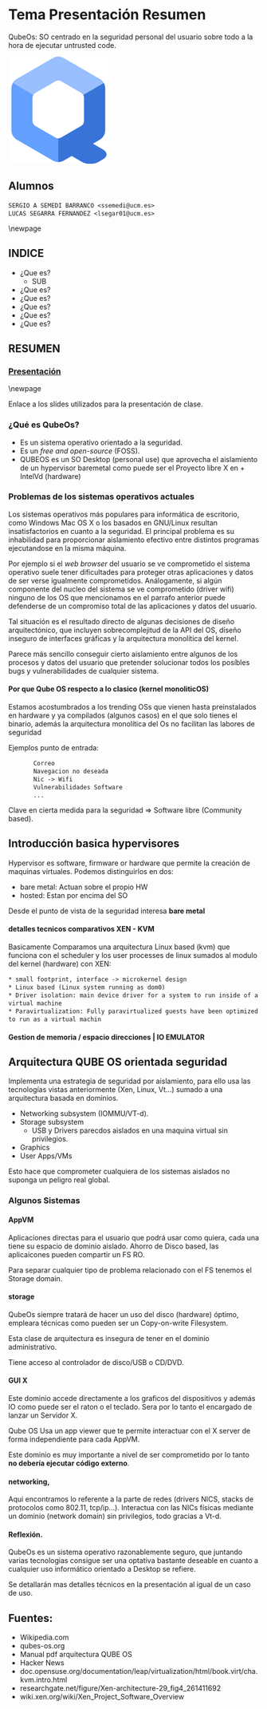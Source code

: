 # Tema Presentación Resumen

QubeOs: SO centrado en la seguridad personal del usuario sobre todo a la hora de ejecutar untrusted code.


![Portada](qubeosLogo.png)


## Alumnos
    SERGIO A SEMEDI BARRANCO <ssemedi@ucm.es>
    LUCAS SEGARRA FERNANDEZ <lsegar01@ucm.es>


\newpage
## INDICE

* ¿Que es?
    * SUB
* ¿Que es?
* ¿Que es?
* ¿Que es?
* ¿Que es?
* ¿Que es?


## RESUMEN
### [Presentación](http://slides.com/master_iot/qube)

\newpage

Enlace a los slides utilizados para la presentación de clase.

### ¿Qué es QubeOs?

* Es un sistema operativo orientado a la seguridad.
* Es un _free and open-source_ (FOSS).
* QUBEOS es un SO Desktop (personal use) que aprovecha el aislamiento de un hypervisor baremetal como puede ser el Proyecto libre X en + IntelVd (hardware)


### Problemas de los sistemas operativos actuales

Los sistemas operativos más populares para informática de escritorio, como Windows Mac OS X o los basados en GNU/Linux resultan insatisfactorios en cuanto a la seguridad. El principal problema es su inhabilidad para proporcionar aislamiento efectivo entre distintos programas ejecutandose en la misma máquina.

Por ejemplo si el _web browser_ del usuario se ve comprometido el sistema operativo suele tener dificultades para proteger otras aplicaciones y datos de ser verse igualmente comprometidos. Análogamente, si algún componente del nucleo del sistema se ve comprometido (driver wifi) ninguno de los OS que mencionamos en el parrafo anterior puede defenderse de un compromiso total de las aplicaciones y datos del usuario.

Tal situación es el resultado directo de algunas decisiones de diseño arquitectónico, que incluyen sobrecomplejitud de la API del OS, diseño inseguro de interfaces gráficas y la arquitectura monolítica del kernel.

Parece más sencillo conseguir cierto aislamiento entre algunos de los procesos y datos del usuario que pretender solucionar todos los posíbles bugs y vulnerabilidades de cualquier sistema.

#### Por que Qube OS respecto a lo clasico (kernel monoliticOS)

Estamos acostumbrados a los trending OSs que vienen hasta preinstalados en hardware y ya compilados (algunos casos) en el que solo tienes el binario, además la arquitectura monolítica del Os no facilitan las labores de seguridad


Ejemplos punto de entrada:

           Correo
           Navegacion no deseada
           Nic -> Wifi
           Vulnerabilidades Software
           ...

Clave en cierta medida para la seguridad => Software libre (Community based).



## Introducción basica hypervisores

Hypervisor es software, firmware or hardware que permite la creación de maquinas virtuales.
Podemos distinguirlos en dos:

* bare metal: Actuan sobre el propio HW
* hosted: Estan por encima del SO


Desde el punto de vista de la seguridad interesa **bare metal**

####  detalles tecnicos comparativos XEN - KVM

Basicamente Comparamos una arquitectura Linux based (kvm) que funciona con el scheduler y los user processes de linux sumados al modulo del kernel (hardware) con XEN:

    * small footprint, interface -> microkernel design
    * Linux based (Linux system running as dom0)
    * Driver isolation: main device driver for a system to run inside of a virtual machine
    * Paravirtualization: Fully paravirtualized guests have been optimized to run as a virtual machin 

#### Gestion de memoria / espacio direcciones | IO EMULATOR

## Arquitectura QUBE OS orientada seguridad

Implementa una estrategia de seguridad por aislamiento, para ello usa las tecnologías vistas anteriormente (Xen, Linux, Vt...) sumado a una arquitectura basada en dominios.

- Networking subsystem (IOMMU/VT-d).
- Storage subsystem
    - USB y Drivers parecdos aislados en una maquina virtual sin privilegios.
- Graphics
- User Apps/VMs

Esto hace que comprometer cualquiera de los sistemas aislados no suponga un peligro real global.

### Algunos Sistemas

#### AppVM

Aplicaciones directas para el usuario que podrá usar como quiera, cada una tiene su espacio de dominio aislado.
Ahorro de Disco based, las aplicaicones pueden compartir un FS RO.

Para separar cualquier tipo de problema relacionado con el FS tenemos el Storage domain.

#### storage

QubeOs siempre tratará de hacer un uso del disco (hardware) óptimo, empleara técnicas como pueden ser un Copy-on-write Filesystem.

Esta clase de arquitectura es insegura de tener en el dominio administrativo.

Tiene acceso al controlador de disco/USB o CD/DVD.

#### GUI X

Este dominio accede directamente a los graficos del dispositivos y además IO como puede ser el raton o el teclado.
Sera por lo tanto el encargado de lanzar un Servidor X.

Qube OS Usa un app viewer que te permite interactuar con el X server de forma independiente para cada AppVM.

Este dominio es muy importante a nivel de ser comprometido por lo tanto **no debería ejecutar código externo**.

#### networking,

Aqui encontramos lo referente a la parte de redes (drivers NICS, stacks de protocolos como 802.11, tcp/ip...).
Interactua con las NICs físicas mediante un dominio (network domain) sin privilegios, todo gracias a Vt-d.


#### Reflexión.

QubeOs es un sistema operativo razonablemente seguro, que juntando varias tecnologias consigue ser una optativa bastante deseable en cuanto a cualquier uso informático orientado a Desktop se refiere.

Se detallarán mas detalles técnicos en la presentación al igual de un caso de uso.


## Fuentes:

* Wikipedia.com
* qubes-os.org
* Manual pdf arquitectura QUBE OS
* Hacker News
* doc.opensuse.org/documentation/leap/virtualization/html/book.virt/cha.kvm.intro.html
* researchgate.net/figure/Xen-architecture-29_fig4_261411692
* wiki.xen.org/wiki/Xen_Project_Software_Overview
